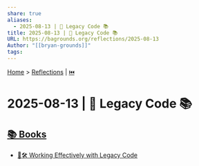 ```yaml
---
share: true
aliases:
  - 2025-08-13 | 📜 Legacy Code 📚
title: 2025-08-13 | 📜 Legacy Code 📚
URL: https://bagrounds.org/reflections/2025-08-13
Author: "[[bryan-grounds]]"
tags: 
---
```

[Home](../index.md) > [Reflections](./index.md) | [⏮️](./2025-08-12.md)  
# 2025-08-13 | 📜 Legacy Code 📚  
## [📚 Books](../books/index.md)  
- [🧱🛠️ Working Effectively with Legacy Code](../books/working-effectively-with-legacy-code.md)